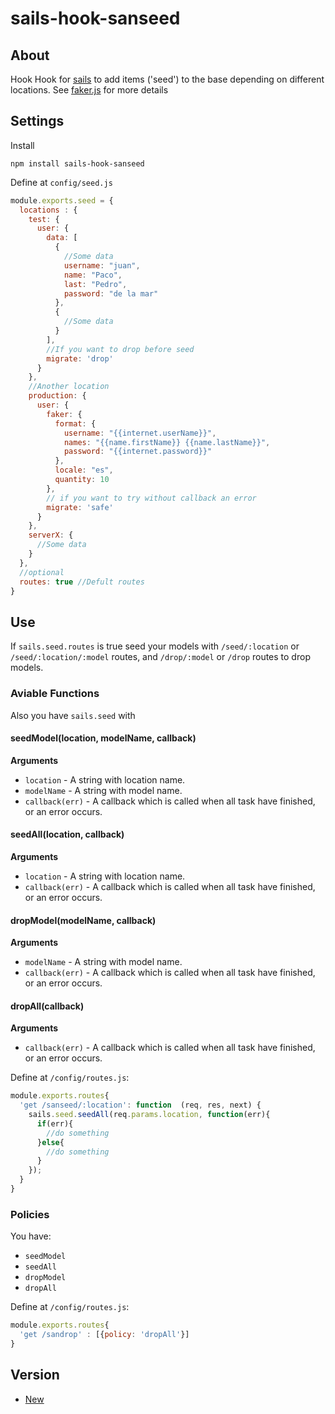 # sails-hook-sanseed

## About
Hook Hook for [sails](http://sailsjs.org/) to add items ('seed') to the base depending on different locations. See [faker.js](https://www.npmjs.com/package/faker#api-methods) for more details

## Settings
Install

```
npm install sails-hook-sanseed
```

Define at `config/seed.js`

```js
module.exports.seed = {
  locations : {
    test: {
      user: {
        data: [
          {
            //Some data
            username: "juan",
            name: "Paco",
            last: "Pedro",
            password: "de la mar"
          },
          {
            //Some data
          }
        ],
        //If you want to drop before seed
        migrate: 'drop'
      }
    },
    //Another location
    production: {
      user: {
        faker: {
          format: {
            username: "{{internet.userName}}",
            names: "{{name.firstName}} {{name.lastName}}",
            password: "{{internet.password}}"
          },
          locale: "es",
          quantity: 10
        },
        // if you want to try without callback an error
        migrate: 'safe'
      }
    },
    serverX: {
      //Some data
    }
  },
  //optional
  routes: true //Defult routes
}
```

## Use
If `sails.seed.routes` is true seed your models with `/seed/:location` or `/seed/:location/:model` routes, and `/drop/:model` or `/drop` routes to drop models.

### Aviable Functions
Also you have `sails.seed` with

#### seedModel(location, modelName, callback)

__Arguments__

* `location` - A string with location name.
* `modelName` - A string with model name.
* `callback(err)` - A callback which is called when all task have finished, or an error occurs.

#### seedAll(location, callback)

__Arguments__

* `location` - A string with location name.
* `callback(err)` - A callback which is called when all task have finished, or an error occurs.

#### dropModel(modelName, callback)

__Arguments__

* `modelName` - A string with model name.
* `callback(err)` - A callback which is called when all task have finished, or an error occurs.

#### dropAll(callback)

__Arguments__

* `callback(err)` - A callback which is called when all task have finished, or an error occurs.

Define at `/config/routes.js`:

```js
module.exports.routes{
  'get /sanseed/:location': function  (req, res, next) {
    sails.seed.seedAll(req.params.location, function(err){
      if(err){
        //do something
      }else{
        //do something
      }
    });
  }
}
```

### Policies
You have:
* `seedModel`
* `seedAll`
* `dropModel`
* `dropAll`


Define at `/config/routes.js`:

```js
module.exports.routes{
  'get /sandrop' : [{policy: 'dropAll'}]
}
```

## Version

* [New](/sails-hook-sanseed)
